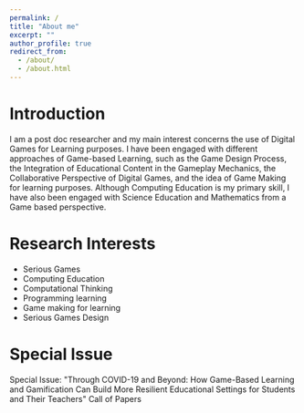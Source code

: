 ```yaml
---
permalink: /
title: "About me"
excerpt: ""
author_profile: true
redirect_from: 
  - /about/
  - /about.html
---
```


Introduction
======

I am a post doc researcher and my main interest concerns the use of Digital Games for Learning purposes. I have been engaged with different approaches of Game-based Learning, such as the Game Design Process, the Integration of Educational Content in the Gameplay Mechanics, the Collaborative Perspective of Digital Games, and the idea of Game Making for learning purposes. Although Computing Education is my primary skill, I have also been engaged with Science Education and Mathematics from a Game based perspective. 

Research Interests
======
 
- Serious Games
- Computing Education
- Computational Thinking
- Programming learning
- Game making for learning
- Serious Games Design

Special Issue
=======

Special Issue: "Through COVID-19 and Beyond: How Game-Based Learning and Gamification Can Build More Resilient Educational Settings for Students and Their Teachers"
Call of Papers <a href="https://www.mdpi.com/journal/education/special_issues/Gamebased_Learning"></a>   

